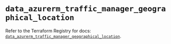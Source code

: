 # `data_azurerm_traffic_manager_geographical_location`

Refer to the Terraform Registry for docs: [`data_azurerm_traffic_manager_geographical_location`](https://registry.terraform.io/providers/hashicorp/azurerm/4.25.0/docs/data-sources/traffic_manager_geographical_location).
